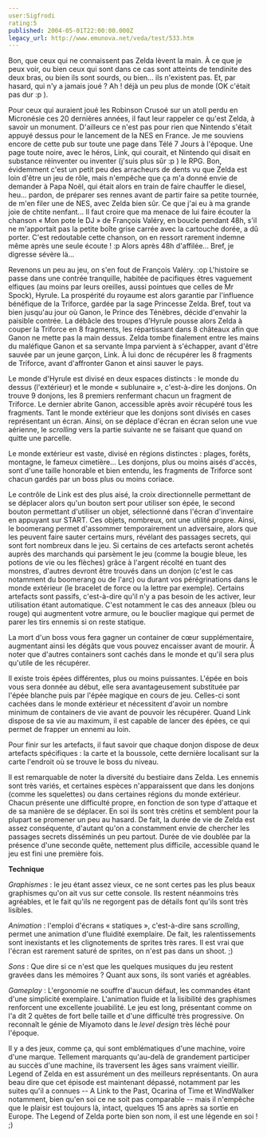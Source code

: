 ```yaml
---
user:Sigfrodi
rating:5
published: 2004-05-01T22:00:00.000Z
legacy_url: http://www.emunova.net/veda/test/533.htm
---
```

Bon, que ceux qui ne connaissent pas Zelda lèvent la main. À ce que je peux voir, ou bien ceux qui sont dans ce cas sont atteints de tendinite des deux bras, ou bien ils sont sourds, ou bien... ils n'existent pas. Et, par hasard, qui n'y a jamais joué ? Ah ! déjà un peu plus de monde (OK c'était pas dur :p ).  

  

Pour ceux qui auraient joué les Robinson Crusoé sur un atoll perdu en Micronésie ces 20 dernières années, il faut leur rappeler ce qu'est Zelda, à savoir un monument. D'ailleurs ce n'est pas pour rien que Nintendo s'était appuyé dessus pour le lancement de la NES en France. Je me souviens encore de cette pub sur toute une page dans Télé 7 Jours à l'époque. Une page toute noire, avec le héros, Link, qui courait, et Nintendo qui disait en substance réinventer ou inventer (j'suis plus sûr :p ) le RPG. Bon, évidemment c'est un petit peu des arracheurs de dents vu que Zelda est loin d'être un jeu de rôle, mais n'empêche que ça m'a donné envie de demander à Papa Noël, qui était alors en train de faire chauffer le diesel, heu... pardon, de préparer ses rennes avant de partir faire sa petite tournée, de m'en filer une de NES, avec Zelda bien sûr. Ce que j'ai eu à ma grande joie de chtite nenfant... Il faut croire que ma menace de lui faire écouter la chanson « Mon pote le DJ » de François Valéry, en boucle pendant 48h, s'il ne m'apportait pas la petite boîte grise carrée avec la cartouche dorée, a dû porter. C'est redoutable cette chanson, on en ressort rarement indemne même après une seule écoute ! :p Alors après 48h d'affilée... Bref, je digresse sévère là...  

  

Revenons un peu au jeu, on s'en fout de François Valéry. :op L'histoire se passe dans une contrée tranquille, habitée de pacifiques êtres vaguement elfiques (au moins par leurs oreilles, aussi pointues que celles de Mr Spock), Hyrule. La prospérité du royaume est alors garantie par l'influence bénéfique de la Triforce, gardée par la sage Princesse Zelda. Bref, tout va bien jusqu'au jour où Ganon, le Prince des Ténèbres, décide d'envahir la paisible contrée. La débâcle des troupes d'Hyrule pousse alors Zelda à couper la Triforce en 8 fragments, les répartissant dans 8 châteaux afin que Ganon ne mette pas la main dessus. Zelda tombe finalement entre les mains du maléfique Ganon et sa servante Impa parvient à s'échapper, avant d'être sauvée par un jeune garçon, Link. À lui donc de récupérer les 8 fragments de Triforce, avant d'affronter Ganon et ainsi sauver le pays.  

  

Le monde d'Hyrule est divisé en deux espaces distincts : le monde du dessus (l'extérieur) et le monde « sublunaire », c'est-à-dire les donjons. On trouve 9 donjons, les 8 premiers renfermant chacun un fragment de Triforce. Le dernier abrite Ganon, accessible après avoir récupéré tous les fragments. Tant le monde extérieur que les donjons sont divisés en cases représentant un écran. Ainsi, on se déplace d'écran en écran selon une vue aérienne, le _scrolling_ vers la partie suivante ne se faisant que quand on quitte une parcelle.  

  

Le monde extérieur est vaste, divisé en régions distinctes : plages, forêts, montagne, le fameux cimetière... Les donjons, plus ou moins aisés d'accès, sont d'une taille honorable et bien entendu, les fragments de Triforce sont chacun gardés par un boss plus ou moins coriace.  

  

Le contrôle de Link est des plus aisé, la croix directionnelle permettant de se déplacer alors qu'un bouton sert pour utiliser son épée, le second bouton permettant d'utiliser un objet, sélectionné dans l'écran d'inventaire en appuyant sur START. Ces objets, nombreux, ont une utilité propre. Ainsi, le boomerang permet d'assommer temporairement un adversaire, alors que les peuvent faire sauter certains murs, révélant des passages secrets, qui sont fort nombreux dans le jeu. Si certains de ces artefacts seront achetés auprès des marchands qui parsèment le jeu (comme la bougie bleue, les potions de vie ou les flèches) grâce à l'argent récolté en tuant des monstres, d'autres devront être trouvés dans un donjon (c'est le cas notamment du boomerang ou de l'arc) ou durant vos pérégrinations dans le monde extérieur (le bracelet de force ou la lettre par exemple). Certains artefacts sont passifs, c'est-à-dire qu'il n'y a pas besoin de les activer, leur utilisation étant automatique. C'est notamment le cas des anneaux (bleu ou rouge) qui augmentent votre armure, ou le bouclier magique qui permet de parer les tirs ennemis si on reste statique.  

  

La mort d'un boss vous fera gagner un container de cœur supplémentaire, augmentant ainsi les dégâts que vous pouvez encaisser avant de mourir. À noter que d'autres containers sont cachés dans le monde et qu'il sera plus qu'utile de les récupérer.  

  

Il existe trois épées différentes, plus ou moins puissantes. L'épée en bois vous sera donnée au début, elle sera avantageusement substituée par l'épée blanche puis par l'épée magique en cours de jeu. Celles-ci sont cachées dans le monde extérieur et nécessitent d'avoir un nombre minimum de containers de vie avant de pouvoir les récupérer. Quand Link dispose de sa vie au maximum, il est capable de lancer des épées, ce qui permet de frapper un ennemi au loin.  

  

Pour finir sur les artefacts, il faut savoir que chaque donjon dispose de deux artefacts spécifiques : la carte et la boussole, cette dernière localisant sur la carte l'endroit où se trouve le boss du niveau.  

  

Il est remarquable de noter la diversité du bestiaire dans Zelda. Les ennemis sont très variés, et certaines espèces n'apparaissent que dans les donjons (comme les squelettes) ou dans certaines régions du monde extérieur. Chacun présente une difficulté propre, en fonction de son type d'attaque et de sa manière de se déplacer. En soi ils sont très crétins et semblent pour la plupart se promener un peu au hasard. De fait, la durée de vie de Zelda est assez conséquente, d'autant qu'on a constamment envie de chercher les passages secrets disséminés un peu partout. Durée de vie doublée par la présence d'une seconde quête, nettement plus difficile, accessible quand le jeu est fini une première fois.  

  

**Technique**  

  

_Graphismes_ : le jeu étant assez vieux, ce ne sont certes pas les plus beaux graphismes qu'on ait vus sur cette console. Ils restent néanmoins très agréables, et le fait qu'ils ne regorgent pas de détails font qu'ils sont très lisibles.  

  

_Animation_ : l'emploi d'écrans « statiques », c'est-à-dire sans _scrolling_, permet une animation d'une fluidité exemplaire. De fait, les ralentissements sont inexistants et les clignotements de sprites très rares. Il est vrai que l'écran est rarement saturé de sprites, on n'est pas dans un shoot. ;)  

  

_Sons_ : Que dire si ce n'est que les quelques musiques du jeu restent gravées dans les mémoires ? Quant aux sons, ils sont variés et agréables.  

  

_Gameplay_ : L'ergonomie ne souffre d'aucun défaut, les commandes étant d'une simplicité exemplaire. L'animation fluide et la lisibilité des graphismes renforcent une excellente jouabilité. Le jeu est long, présentant comme on l'a dit 2 quêtes de fort belle taille et d'une difficulté très progressive. On reconnaît le génie de Miyamoto dans le _level design_ très léché pour l'époque.  

  

Il y a des jeux, comme ça, qui sont emblématiques d'une machine, voire d'une marque. Tellement marquants qu'au-delà de grandement participer au succès d'une machine, ils traversent les âges sans vraiment vieillir. Legend of Zelda en est assurément un des meilleurs représentants. On aura beau dire que cet épisode est maintenant dépassé, notamment par les suites qu'il a connues -- A Link to the Past, Ocarina of Time et WindWalker notamment, bien qu'en soi ce ne soit pas comparable -- mais il n'empêche que le plaisir est toujours là, intact, quelques 15 ans après sa sortie en Europe. The Legend of Zelda porte bien son nom, il est une légende en soi ! ;)